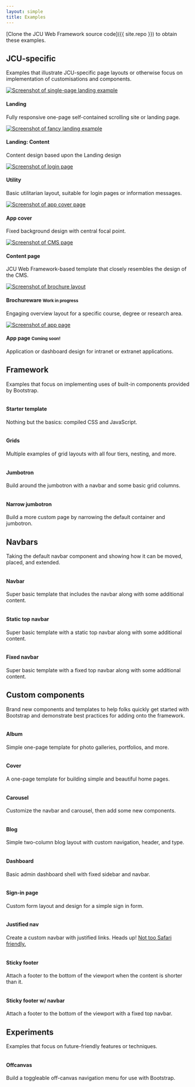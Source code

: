 ```yaml
---
layout: simple
title: Examples
---
```


[Clone the JCU Web Framework source code]({{ site.repo }}) to obtain these examples.

## JCU-specific

Examples that illustrate JCU-specific page layouts or otherwise focus on
implementation of customisations and components.

<div class="row bd-examples">
  <div class="col-xs-6 col-md-4">
    <a href="{{ site.baseurl }}/examples/jcu-landing/">
      <img class="img-thumbnail" src="{{ site.baseurl }}/examples/jcu-landing/screenshot.jpg" alt="Screenshot of single-page landing example">
    </a>
    <h4>Landing</h4>
    <p>Fully responsive one-page self-contained scrolling site or landing page.</p>
  </div>
  <div class="col-xs-6 col-md-4">
    <a href="{{ site.baseurl }}/examples/jcu-landing/content.html">
      <img class="img-thumbnail" src="{{ site.baseurl }}/examples/jcu-landing/screenshot-content.jpg" alt="Screenshot of fancy landing example">
    </a>
    <h4>Landing: Content</h4>
    <p>Content design based upon the Landing design</p>
  </div>

  <div class="clearfix hidden-md-up"></div><!-- Clear shown for sm and down; every 2 cols -->

  <div class="col-xs-6 col-md-4">
    <a href="{{ site.baseurl }}/examples/jcu-login/">
      <img class="img-thumbnail" src="{{ site.baseurl }}/examples/jcu-login/screenshot.jpg" alt="Screenshot of login page">
    </a>
    <h4>Utility</h4>
    <p>Basic utilitarian layout, suitable for login pages or information messages.</p>
  </div>

  <div class="clearfix hidden-sm-down"></div><!-- Clear shown for md and up; every 3 cols -->

  <div class="col-xs-6 col-md-4">
    <a href="{{ site.baseurl }}/examples/jcu-app-cover/">
      <img class="img-thumbnail" src="{{ site.baseurl }}/examples/jcu-app-cover/screenshot.jpg" alt="Screenshot of app cover page">
    </a>
    <h4>App cover</h4>
    <p>Fixed background design with central focal point.</p>
  </div>

  <div class="clearfix hidden-md-up"></div><!-- Clear shown for sm and down; every 2 cols -->

  <div class="col-xs-6 col-md-4">
    <a href="{{ site.baseurl }}/examples/jcu-content-page/">
      <img class="img-thumbnail" src="{{ site.baseurl }}/examples/jcu-content-page/screenshot.jpg" alt="Screenshot of CMS page">
    </a>
    <h4>Content page</h4>
    <p>JCU Web Framework-based template that closely resembles the design of the CMS.</p>
  </div>
  <div class="col-xs-6 col-md-4">
    <a href="{{ site.baseurl }}/examples/jcu-brochure/">
      <img class="img-thumbnail" src="{{ site.baseurl }}/examples/jcu-brochure/screenshot.jpg" alt="Screenshot of brochure layout">
    </a>
    <h4>Brochureware <small class="label label-primary">Work in progress</small></h4>
    <p>Engaging overview layout for a specific course, degree or research area.</p>
  </div>

  <div class="clearfix"></div><!-- Clear shown for xs and up; every 2/3 cols -->

  <div class="col-xs-6 col-md-4">
    <a href="{{ site.baseurl }}/examples/jcu-app-page/">
      <img class="img-thumbnail" src="{{ site.baseurl }}/examples/jcu-app-page/screenshot.jpg" alt="Screenshot of app page">
    </a>
    <h4>App page <small class="label label-primary">Coming soon!</small></h4>
    <p>Application or dashboard design for intranet or extranet applications.</p>
  </div>

  <div class="clearfix"></div><!-- Clear always shown -->
</div>

## Framework

Examples that focus on implementing uses of built-in components provided by Bootstrap.

<div class="row bd-examples">
  <div class="col-xs-6 col-md-4">
    <a href="{{ site.baseurl }}/examples/starter-template/">
      <img class="img-thumbnail" src="{{ site.baseurl }}/examples/screenshots/starter-template.jpg" alt="">
    </a>
    <h4>Starter template</h4>
    <p>Nothing but the basics: compiled CSS and JavaScript.</p>
  </div>
  <div class="col-xs-6 col-md-4">
    <a href="{{ site.baseurl }}/examples/grid/">
      <img class="img-thumbnail" src="{{ site.baseurl }}/examples/screenshots/grid.jpg" alt="">
    </a>
    <h4>Grids</h4>
    <p>Multiple examples of grid layouts with all four tiers, nesting, and more.</p>
  </div>
  <div class="clearfix hidden-md-up"></div>

  <div class="col-xs-6 col-md-4">
    <a href="{{ site.baseurl }}/examples/jumbotron/">
      <img class="img-thumbnail" src="{{ site.baseurl }}/examples/screenshots/jumbotron.jpg" alt="">
    </a>
    <h4>Jumbotron</h4>
    <p>Build around the jumbotron with a navbar and some basic grid columns.</p>
  </div>
  <div class="col-xs-6 col-md-4">
    <a href="{{ site.baseurl }}/examples/narrow-jumbotron/">
      <img class="img-thumbnail" src="{{ site.baseurl }}/examples/screenshots/jumbotron-narrow.jpg" alt="">
    </a>
    <h4>Narrow jumbotron</h4>
    <p>Build a more custom page by narrowing the default container and jumbotron.</p>
  </div>
</div>

## Navbars

Taking the default navbar component and showing how it can be moved, placed, and extended.

<div class="row bd-examples">
  <div class="col-xs-6 col-md-4">
    <a href="{{ site.baseurl }}/examples/navbar/">
      <img class="img-thumbnail" src="{{ site.baseurl }}/examples/screenshots/navbar.jpg" alt="">
    </a>
    <h4>Navbar</h4>
    <p>Super basic template that includes the navbar along with some additional content.</p>
  </div>
  <div class="col-xs-6 col-md-4">
    <a href="{{ site.baseurl }}/examples/navbar-top/">
      <img class="img-thumbnail" src="{{ site.baseurl }}/examples/screenshots/navbar-static.jpg" alt="">
    </a>
    <h4>Static top navbar</h4>
    <p>Super basic template with a static top navbar along with some additional content.</p>
  </div>
  <div class="clearfix hidden-md-up"></div>

  <div class="col-xs-6 col-md-4">
    <a href="{{ site.baseurl }}/examples/navbar-top-fixed/">
      <img class="img-thumbnail" src="{{ site.baseurl }}/examples/screenshots/navbar-fixed.jpg" alt="">
    </a>
    <h4>Fixed navbar</h4>
    <p>Super basic template with a fixed top navbar along with some additional content.</p>
  </div>
</div>

## Custom components

Brand new components and templates to help folks quickly get started with Bootstrap and demonstrate best practices for adding onto the framework.

<div class="row bd-examples">
  <div class="col-xs-6 col-md-4">
    <a href="{{ site.baseurl }}/examples/album/">
      <img class="img-thumbnail" src="{{ site.baseurl }}/examples/screenshots/album.jpg" alt="">
    </a>
    <h4>Album</h4>
    <p>Simple one-page template for photo galleries, portfolios, and more.</p>
  </div>
  <div class="col-xs-6 col-md-4">
    <a href="{{ site.baseurl }}/examples/cover/">
      <img class="img-thumbnail" src="{{ site.baseurl }}/examples/screenshots/cover.jpg" alt="">
    </a>
    <h4>Cover</h4>
    <p>A one-page template for building simple and beautiful home pages.</p>
  </div>
  <div class="clearfix hidden-md-up"></div>

  <div class="col-xs-6 col-md-4">
    <a href="{{ site.baseurl }}/examples/carousel/">
      <img class="img-thumbnail" src="{{ site.baseurl }}/examples/screenshots/carousel.jpg" alt="">
    </a>
    <h4>Carousel</h4>
    <p>Customize the navbar and carousel, then add some new components.</p>
  </div>
  <div class="col-xs-6 col-md-4">
    <a href="{{ site.baseurl }}/examples/blog/">
      <img class="img-thumbnail" src="{{ site.baseurl }}/examples/screenshots/blog.jpg" alt="">
    </a>
    <h4>Blog</h4>
    <p>Simple two-column blog layout with custom navigation, header, and type.</p>
  </div>
  <div class="clearfix hidden-md-up"></div>

  <div class="col-xs-6 col-md-4">
    <a href="{{ site.baseurl }}/examples/dashboard/">
      <img class="img-thumbnail" src="{{ site.baseurl }}/examples/screenshots/dashboard.jpg" alt="">
    </a>
    <h4>Dashboard</h4>
    <p>Basic admin dashboard shell with fixed sidebar and navbar.</p>
  </div>
  <div class="col-xs-6 col-md-4">
    <a href="{{ site.baseurl }}/examples/signin/">
      <img class="img-thumbnail" src="{{ site.baseurl }}/examples/screenshots/sign-in.jpg" alt="">
    </a>
    <h4>Sign-in page</h4>
    <p>Custom form layout and design for a simple sign in form.</p>
  </div>
  <div class="clearfix hidden-md-up"></div>

  <div class="col-xs-6 col-md-4">
    <a href="{{ site.baseurl }}/examples/justified-nav/">
      <img class="img-thumbnail" src="{{ site.baseurl }}/examples/screenshots/justified-nav.jpg" alt="">
    </a>
    <h4>Justified nav</h4>
    <p>Create a custom navbar with justified links. Heads up! <a href="{{ site.baseurl }}components/#nav-justified">Not too Safari friendly.</a></p>
  </div>
  <div class="col-xs-6 col-md-4">
    <a href="{{ site.baseurl }}/examples/sticky-footer/">
      <img class="img-thumbnail" src="{{ site.baseurl }}/examples/screenshots/sticky-footer.jpg" alt="">
    </a>
    <h4>Sticky footer</h4>
    <p>Attach a footer to the bottom of the viewport when the content is shorter than it.</p>
  </div>
  <div class="clearfix hidden-md-up"></div>

  <div class="col-xs-6 col-md-4">
    <a href="{{ site.baseurl }}/examples/sticky-footer-navbar/">
      <img class="img-thumbnail" src="{{ site.baseurl }}/examples/screenshots/sticky-footer-navbar.jpg" alt="">
    </a>
    <h4>Sticky footer w/ navbar</h4>
    <p>Attach a footer to the bottom of the viewport with a fixed top navbar.</p>
  </div>
</div>

## Experiments

Examples that focus on future-friendly features or techniques.

<div class="row bd-examples">
  <div class="col-xs-6 col-md-4">
    <a href="{{ site.baseurl }}/examples/offcanvas/">
      <img class="img-thumbnail" src="{{ site.baseurl }}/examples/screenshots/offcanvas.jpg" alt="">
    </a>
    <h4>Offcanvas</h4>
    <p>Build a toggleable off-canvas navigation menu for use with Bootstrap.</p>
  </div>
</div>
